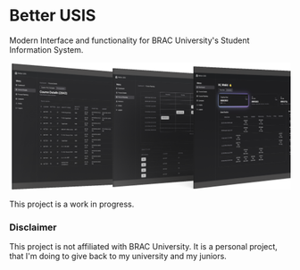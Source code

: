 # Better USIS
Modern Interface and functionality for BRAC University's Student Information System.

![mockup](docs/mockups.png)

This project is a work in progress.

### Disclaimer
This project is not affiliated with BRAC University. It is a personal project, that I'm doing to give back to my university and my juniors.
